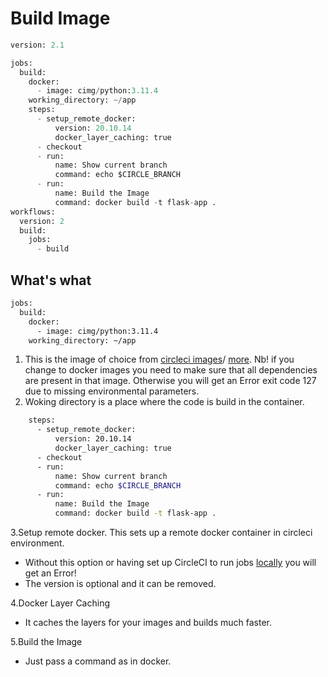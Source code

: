 # Build Image

```py
version: 2.1

jobs:
  build:
    docker:
      - image: cimg/python:3.11.4
    working_directory: ~/app
    steps:
      - setup_remote_docker:
          version: 20.10.14
          docker_layer_caching: true
      - checkout
      - run:
          name: Show current branch
          command: echo $CIRCLE_BRANCH
      - run:
          name: Build the Image 
          command: docker build -t flask-app .
workflows:
  version: 2
  build:
    jobs:
      - build
```

## What's what

```sh
jobs:
  build:
    docker:
      - image: cimg/python:3.11.4
    working_directory: ~/app
```

1. This is the image of choice from [circleci images](https://circleci.com/developer/images)/ [more](https://circleci.com/developer/images/image/cimg/python). Nb! if you change to docker images you need to make sure that all dependencies are present in that image. Otherwise you will get an Error exit code 127 due to missing environmental parameters.
2. Woking directory is a place where the code is build in the container.

```sh
    steps:
      - setup_remote_docker:
          version: 20.10.14
          docker_layer_caching: true
      - checkout
      - run:
          name: Show current branch
          command: echo $CIRCLE_BRANCH
      - run:
          name: Build the Image 
          command: docker build -t flask-app .
```

3.Setup remote docker. This sets up a remote docker container in circleci environment.

- Without this option or having set up CircleCI to run jobs [locally](https://circleci.com/docs/how-to-use-the-circleci-local-cli/#run-a-job-in-a-container-on-your-machine) you will get an Error!
- The version is optional and it can be removed.

4.Docker Layer Caching

- It caches the layers for your images and builds much faster.

5.Build the Image

- Just pass a command as in docker.
